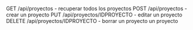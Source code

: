 GET /api/proyectos - recuperar todos los proyectos
POST /api/proyectos - crear un proyecto
PUT /api/proyectos/IDPROYECTO - editar un proyecto
DELETE /api/proyectos/IDPROYECTO - borrar un proyecto un proyecto

